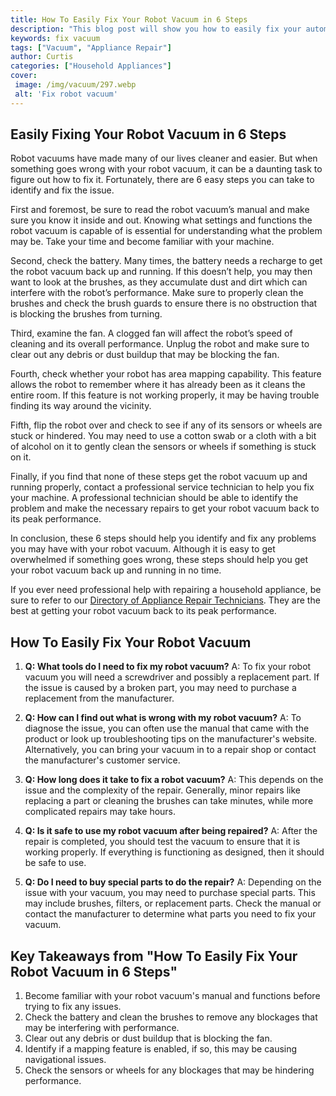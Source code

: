 ```yaml
---
title: How To Easily Fix Your Robot Vacuum in 6 Steps
description: "This blog post will show you how to easily fix your automatic vacuum regardless of the issue Learn all the steps to get your robot in working condition in no time"
keywords: fix vacuum
tags: ["Vacuum", "Appliance Repair"]
author: Curtis
categories: ["Household Appliances"]
cover: 
 image: /img/vacuum/297.webp
 alt: 'Fix robot vacuum'
---
```

## Easily Fixing Your Robot Vacuum in 6 Steps 
Robot vacuums have made many of our lives cleaner and easier. But when something goes wrong with your robot vacuum, it can be a daunting task to figure out how to fix it. Fortunately, there are 6 easy steps you can take to identify and fix the issue. 

First and foremost, be sure to read the robot vacuum’s manual and make sure you know it inside and out. Knowing what settings and functions the robot vacuum is capable of is essential for understanding what the problem may be. Take your time and become familiar with your machine.

Second, check the battery. Many times, the battery needs a recharge to get the robot vacuum back up and running. If this doesn’t help, you may then want to look at the brushes, as they accumulate dust and dirt which can interfere with the robot’s performance. Make sure to properly clean the brushes and check the brush guards to ensure there is no obstruction that is blocking the brushes from turning.

Third, examine the fan. A clogged fan will affect the robot’s speed of cleaning and its overall performance. Unplug the robot and make sure to clear out any debris or dust buildup that may be blocking the fan.

Fourth, check whether your robot has area mapping capability. This feature allows the robot to remember where it has already been as it cleans the entire room. If this feature is not working properly, it may be having trouble finding its way around the vicinity.

Fifth, flip the robot over and check to see if any of its sensors or wheels are stuck or hindered. You may need to use a cotton swab or a cloth with a bit of alcohol on it to gently clean the sensors or wheels if something is stuck on it.

Finally, if you find that none of these steps get the robot vacuum up and running properly, contact a professional service technician to help you fix your machine. A professional technician should be able to identify the problem and make the necessary repairs to get your robot vacuum back to its peak performance.

In conclusion, these 6 steps should help you identify and fix any problems you may have with your robot vacuum. Although it is easy to get overwhelmed if something goes wrong, these steps should help you get your robot vacuum back up and running in no time.

If you ever need professional help with repairing a household appliance, be sure to refer to our [Directory of Appliance Repair Technicians](./pages/appliance-repair-technicians). They are the best at getting your robot vacuum back to its peak performance.

## How To Easily Fix Your Robot Vacuum

1. **Q: What tools do I need to fix my robot vacuum?**
A: To fix your robot vacuum you will need a screwdriver and possibly a replacement part. If the issue is caused by a broken part, you may need to purchase a replacement from the manufacturer.

2. **Q: How can I find out what is wrong with my robot vacuum?**
A: To diagnose the issue, you can often use the manual that came with the product or look up troubleshooting tips on the manufacturer's website. Alternatively, you can bring your vacuum in to a repair shop or contact the manufacturer's customer service.

3. **Q: How long does it take to fix a robot vacuum?**
A: This depends on the issue and the complexity of the repair. Generally, minor repairs like replacing a part or cleaning the brushes can take minutes, while more complicated repairs may take hours.

4. **Q: Is it safe to use my robot vacuum after being repaired?**
A: After the repair is completed, you should test the vacuum to ensure that it is working properly. If everything is functioning as designed, then it should be safe to use.

5. **Q: Do I need to buy special parts to do the repair?**
A: Depending on the issue with your vacuum, you may need to purchase special parts. This may include brushes, filters, or replacement parts. Check the manual or contact the manufacturer to determine what parts you need to fix your vacuum.

## Key Takeaways from "How To Easily Fix Your Robot Vacuum in 6 Steps" 
1. Become familiar with your robot vacuum's manual and functions before trying to fix any issues.
2. Check the battery and clean the brushes to remove any blockages that may be interfering with performance.
3. Clear out any debris or dust buildup that is blocking the fan.
4. Identify if a mapping feature is enabled, if so, this may be causing navigational issues.
5. Check the sensors or wheels for any blockages that may be hindering performance.
